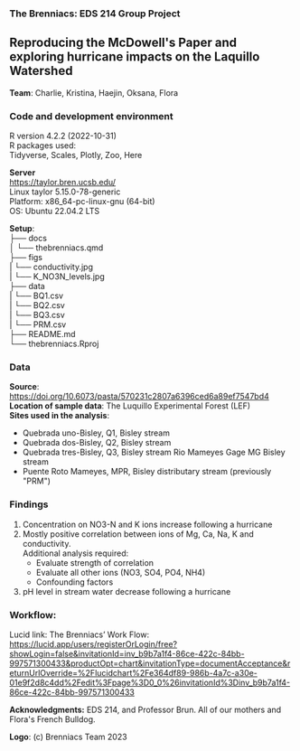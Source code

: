 ### The Brenniacs: EDS 214 Group Project <br> 
## Reproducing the McDowell's Paper and exploring hurricane impacts on the Laquillo Watershed  <br> 

**Team**: Charlie, Kristina, Haejin, Oksana, Flora  <br> 

### Code and development environment  <br> 
R version 4.2.2 (2022-10-31) <br> 
R packages used: <br> 
  Tidyverse, Scales, Plotly, Zoo, Here <br> 

**Server**   <br> 
  https://taylor.bren.ucsb.edu/ <br> 
  Linux taylor 5.15.0-78-generic <br> 
  Platform: x86_64-pc-linux-gnu (64-bit) <br> 
  OS: Ubuntu 22.04.2 LTS <br> 
  
**Setup**: <br> 
├── docs <br> 
│   └── thebrenniacs.qmd <br> 
├──  figs <br> 
|   └──  conductivity.jpg <br> 
|   └──  K_NO3N_levels.jpg <br> 
├── data <br> 
|  └──  BQ1.csv <br> 
|  └──  BQ2.csv <br> 
|  └──  BQ3.csv <br> 
|  └──  PRM.csv <br> 
├── README.md <br> 
└── thebrenniacs.Rproj <br> 
  
### Data
**Source**: https://doi.org/10.6073/pasta/570231c2807a6396ced6a89ef7547bd4 <br> 
**Location of sample data**: The Luquillo Experimental Forest (LEF) <br> 
**Sites used in the analysis**:
* Quebrada uno-Bisley, Q1, Bisley stream
* Quebrada dos-Bisley, Q2, Bisley stream
* Quebrada tres-Bisley, Q3, Bisley stream  Rio Mameyes Gage  MG Bisley stream
* Puente Roto Mameyes, MPR, Bisley distributary stream (previously "PRM")

### Findings
1. Concentration on NO3-N and K ions increase following a hurricane <br> 
2. Mostly positive correlation between ions of Mg, Ca, Na, K and conductivity.<br> 
   Additional analysis required:
   - Evaluate strength of correlation
   - Evaluate all other ions (NO3, SO4, PO4, NH4)  
   - Confounding factors
3. pH level in stream water decrease following a hurricane

### Workflow:  <br> 
Lucid link: The Brenniacs’ Work Flow:  <br> https://lucid.app/users/registerOrLogin/free?showLogin=false&invitationId=inv_b9b7a1f4-86ce-422c-84bb-997571300433&productOpt=chart&invitationType=documentAcceptance&returnUrlOverride=%2Flucidchart%2Fe364df89-986b-4a7c-a30e-01e9f2d8c4dd%2Fedit%3Fpage%3D0_0%26invitationId%3Dinv_b9b7a1f4-86ce-422c-84bb-997571300433 <br> 

**Acknowledgments:** EDS 214, and Professor Brun. All of our mothers and Flora's French Bulldog.

**Logo**: (c) Brenniacs Team 2023 
